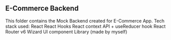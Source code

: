 ## E-Commerce Backend

This folder contains the Mock Backend created for E-Commerce App.
Tech stack used:
React
React Hooks
React context API + useReducer hook
React Router v6
Wizard UI component Library (made by myself)